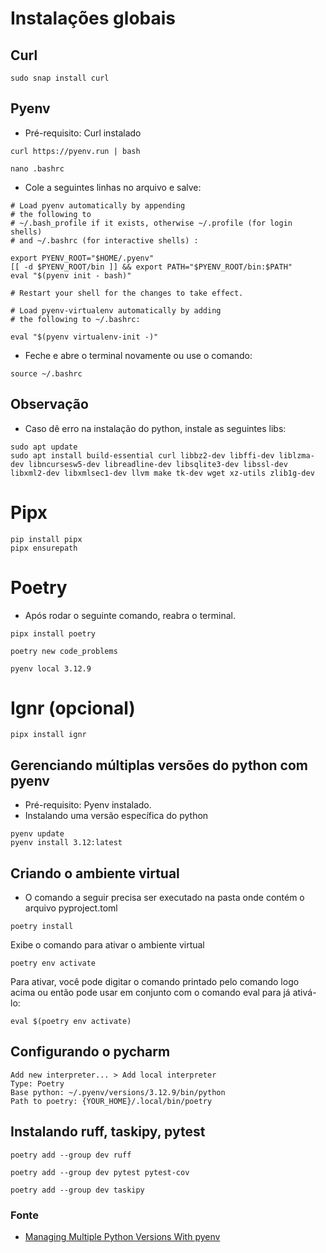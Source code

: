 # Instalações globais

## Curl

```commandline
sudo snap install curl
```

## Pyenv
* Pré-requisito: Curl instalado

```commandline
curl https://pyenv.run | bash
```

```commandline
nano .bashrc
```


* Cole a seguintes linhas no arquivo e salve:

```
# Load pyenv automatically by appending
# the following to 
# ~/.bash_profile if it exists, otherwise ~/.profile (for login shells)
# and ~/.bashrc (for interactive shells) :

export PYENV_ROOT="$HOME/.pyenv"
[[ -d $PYENV_ROOT/bin ]] && export PATH="$PYENV_ROOT/bin:$PATH"
eval "$(pyenv init - bash)"

# Restart your shell for the changes to take effect.

# Load pyenv-virtualenv automatically by adding
# the following to ~/.bashrc:

eval "$(pyenv virtualenv-init -)"
```
* Feche e abre o terminal novamente ou use o comando:
```commandline
source ~/.bashrc
```

## Observação

* Caso dê erro na instalação do python, instale as seguintes libs:

```commandline
sudo apt update
sudo apt install build-essential curl libbz2-dev libffi-dev liblzma-dev libncursesw5-dev libreadline-dev libsqlite3-dev libssl-dev libxml2-dev libxmlsec1-dev llvm make tk-dev wget xz-utils zlib1g-dev
```
# Pipx

```commandline
pip install pipx
pipx ensurepath
```

# Poetry

* Após rodar o seguinte comando, reabra o terminal.
```commandline
pipx install poetry
```
```commandline
poetry new code_problems
```
```commandline
pyenv local 3.12.9
```


# Ignr (opcional)

```commandline
pipx install ignr
```

## Gerenciando múltiplas versões do python com pyenv

* Pré-requisito: Pyenv instalado.
* Instalando uma versão específica do python
```commandline
pyenv update
pyenv install 3.12:latest
```

## Criando o ambiente virtual

* O comando a seguir precisa ser executado na pasta onde contém o arquivo pyproject.toml

```commandline
poetry install
```
Exibe o comando para ativar o ambiente virtual
```commandline
poetry env activate
```
Para ativar, você pode digitar o comando printado pelo comando logo acima ou então pode usar em conjunto com o comando eval para já ativá-lo:
```commandline
eval $(poetry env activate)
```

## Configurando o pycharm

```
Add new interpreter... > Add local interpreter
Type: Poetry
Base python: ~/.pyenv/versions/3.12.9/bin/python
Path to poetry: {YOUR_HOME}/.local/bin/poetry
```

## Instalando ruff, taskipy, pytest
```commandline
poetry add --group dev ruff
```
```commandline
poetry add --group dev pytest pytest-cov
```
```commandline
poetry add --group dev taskipy
```

### Fonte

* [Managing Multiple Python Versions With pyenv](https://realpython.com/intro-to-pyenv/)